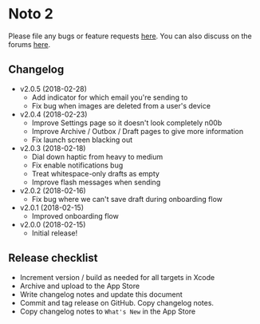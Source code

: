 # Noto 2

Please file any bugs or feature requests [here](https://github.com/noto-app/org/issues). You can also discuss on the forums [here](https://groups.google.com/forum/#!forum/noto-app).

## Changelog
- v2.0.5 (2018-02-28)
  - Add indicator for which email you're sending to
  - Fix bug when images are deleted from a user's device
- v2.0.4 (2018-02-23)
  - Improve Settings page so it doesn't look completely n00b
  - Improve Archive / Outbox / Draft pages to give more information
  - Fix launch screen blacking out
- v2.0.3 (2018-02-18)
  - Dial down haptic from heavy to medium
  - Fix enable notifications bug
  - Treat whitespace-only drafts as empty
  - Improve flash messages when sending
- v2.0.2 (2018-02-16)
  - Fix bug where we can't save draft during onboarding flow
- v2.0.1 (2018-02-15)
  - Improved onboarding flow
- v2.0.0 (2018-02-15)
  - Initial release!

## Release checklist
- Increment version / build as needed for all targets in Xcode
- Archive and upload to the App Store
- Write changelog notes and update this document
- Commit and tag release on GitHub. Copy changelog notes.
- Copy changelog notes to ```What's New``` in the App Store
